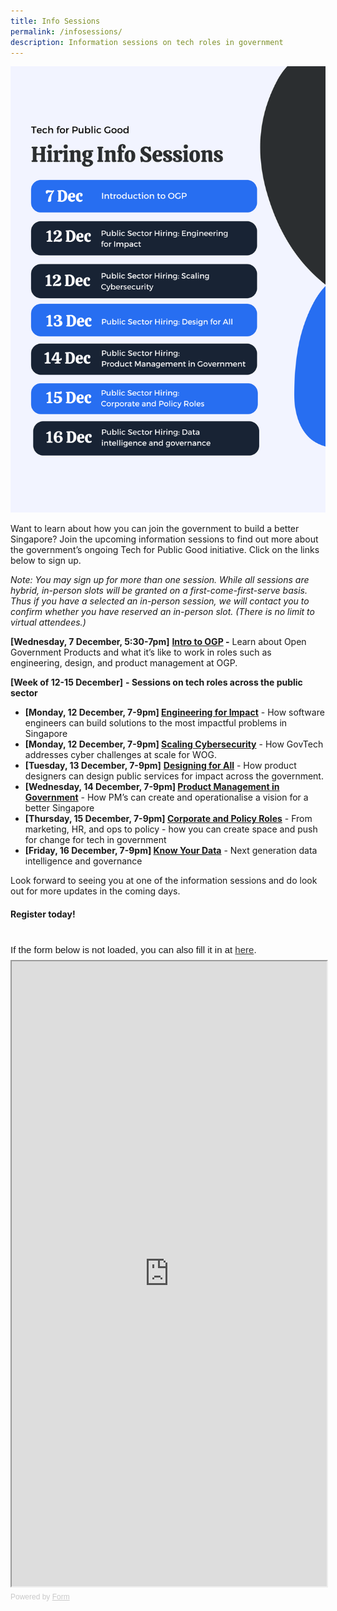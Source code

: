 ```yaml
---
title: Info Sessions
permalink: /infosessions/
description: Information sessions on tech roles in government
---
```

![infosessions](/images/infosessions-updated.png) 

Want to learn about how you can join the government to build a better Singapore? Join the upcoming information sessions to find out more about the government’s ongoing Tech for Public Good initiative. Click on the links below to sign up.

*Note: You may sign up for more than one session. While all sessions are hybrid, in-person slots will be granted on a first-come-first-serve basis. Thus if you have a selected an in-person session, we will contact you to confirm whether you have reserved an in-person slot. (There is no limit to virtual attendees.)*


**\[Wednesday, 7 December, 5:30-7pm\]** **[Intro to OGP](https://go.gov.sg/techforpublicgood) \-** Learn about Open Government Products and what it’s like to work in roles such as engineering, design, and product management at OGP.

**\[Week of 12-15 December\]** **\- Sessions on tech roles across the public sector**

*   **\[Monday, 12 December, 7-9pm\] [Engineering for Impact](https://go.gov.sg/techforpublicgood)** \- How software engineers can build solutions to the most impactful problems in Singapore
*   **\[Monday, 12 December, 7-9pm\] [Scaling Cybersecurity](https://form.gov.sg/6389c50527058800113331b1)** \- How GovTech addresses cyber challenges at scale for WOG.
*   **\[Tuesday, 13 December, 7-9pm\]** **[Designing for All](https://go.gov.sg/techforpublicgood)** \- How product designers can design public services for impact across the government.
*   **\[Wednesday, 14 December, 7-9pm\] [Product Management in Government](https://go.gov.sg/techforpublicgood)** \- How PM’s can create and operationalise a vision for a better Singapore
*   **\[Thursday, 15 December, 7-9pm\] [Corporate and Policy Roles](https://go.gov.sg/techforpublicgood)** \- From marketing, HR, and ops to policy - how you can create space and push for change for tech in government
*   **\[Friday, 16 December, 7-9pm\] [Know Your Data](https://form.gov.sg/6389c5386903f50012ee55ef)** \- Next generation data intelligence and governance

Look forward to seeing you at one of the information sessions and do look out for more updates in the coming days.


#### Register today!
<br> 
<div
  style="
    font-family: Sans-Serif;
    font-size: 15px;
    color: #000;
    opacity: 0.9;
    padding-top: 5px;
    padding-bottom: 8px;
  "
>
  If the form below is not loaded, you can also fill it in at
  <a href="https://form.gov.sg/6385d58c3cc4d700128fb5d1">here</a>.
</div>

<!-- Change the width and height values to suit you best -->
<iframe
  id="iframe"
  src="https://form.gov.sg/6385d58c3cc4d700128fb5d1"
  style="width: 100%; height: 1000px"
></iframe>

<div
  style="
    font-family: Sans-Serif;
    font-size: 12px;
    color: #999;
    opacity: 0.5;
    padding-top: 5px;
  "
>
  Powered by <a href="https://form.gov.sg" style="color: #999">Form</a>
</div>